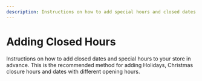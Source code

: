```yaml
---
description: Instructions on how to add special hours and closed dates in advance.
---
```


# Adding Closed Hours

Instructions on how to add closed dates and special hours to your store in advance. This is the recommended method for adding Holidays, Christmas closure hours and dates with different opening hours.
